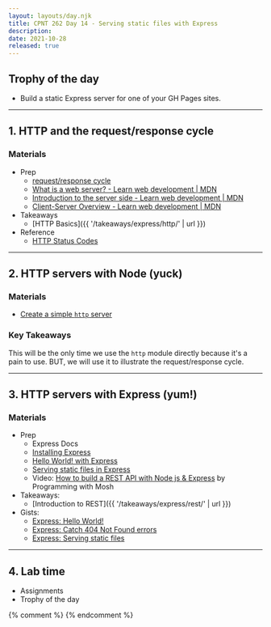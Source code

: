 ```yaml
---
layout: layouts/day.njk
title: CPNT 262 Day 14 - Serving static files with Express
description: 
date: 2021-10-28
released: true
---
```


## Trophy of the day
- Build a static Express server for one of your GH Pages sites.

---

## 1. HTTP and the request/response cycle
### Materials
- Prep
    - [request/response cycle](https://medium.com/@jen_strong/the-request-response-cycle-of-the-web-1b7e206e9047)
    - [What is a web server? - Learn web development | MDN](https://developer.mozilla.org/en-US/docs/Learn/Common_questions/What_is_a_web_server)
    - [Introduction to the server side - Learn web development | MDN](https://developer.mozilla.org/en-US/docs/Learn/Server-side/First_steps/Introduction)
    - [Client-Server Overview - Learn web development | MDN](https://developer.mozilla.org/en-US/docs/Learn/Server-side/First_steps/Client-Server_overview)
- Takeaways
    - [HTTP Basics]({{ '/takeaways/express/http/' | url }})
- Reference
    - [HTTP Status Codes](https://en.wikipedia.org/wiki/List_of_HTTP_status_codes)

---

## 2. HTTP servers with Node (yuck)
### Materials
- [Create a simple `http` server](https://gist.github.com/acidtone/4f96eefab57e9ab8d2ec4e21f6029be3)

### Key Takeaways
This will be the only time we use the `http` module directly because it's a pain to use. BUT, we will use it to illustrate the request/response cycle.

---

## 3. HTTP servers with Express (yum!)
### Materials
- Prep
    - Express Docs
    - [Installing Express](https://expressjs.com/en/starter/installing.html)
    - [Hello World! with Express](https://expressjs.com/en/starter/hello-world.html)
    - [Serving static files in Express](https://expressjs.com/en/starter/static-files.html)
    - Video: [How to build a REST API with Node js & Express](https://www.youtube.com/watch?v=pKd0Rpw7O48) by Programming with Mosh
- Takeaways:
    - [Introduction to REST]({{ '/takeaways/express/rest/' | url }})
- Gists:
    - [Express: Hello World!](https://gist.github.com/acidtone/8a188adf6e85a913f7f88c4f6cd53677)
    - [Express: Catch 404 Not Found errors](https://gist.github.com/acidtone/f5a08d0f15e70c4ddf1d40571b9e0645)
    - [Express: Serving static files](https://gist.github.com/acidtone/e2590b67f8fd701a36f7a04e62caa594)

---

## 4. Lab time
- Assignments
- Trophy of the day

{% comment %}
{% endcomment %}